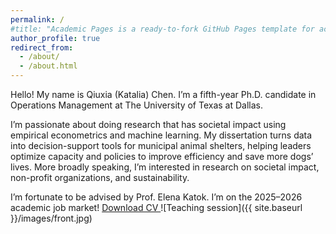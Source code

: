 ```yaml
---
permalink: /
#title: "Academic Pages is a ready-to-fork GitHub Pages template for academic personal websites"
author_profile: true
redirect_from: 
  - /about/
  - /about.html
---
```

Hello! My name is Qiuxia (Katalia) Chen. I’m a fifth-year Ph.D. candidate in Operations Management at The University of Texas at Dallas.

I’m passionate about doing research that has societal impact using empirical econometrics and machine learning. My dissertation turns data into decision-support tools for municipal animal shelters, helping leaders optimize capacity and policies to improve efficiency and save more dogs’ lives. More broadly speaking, I’m interested in research on societal impact, non-profit organizations, and sustainability. 

I’m fortunate to be advised by Prof. Elena Katok. I’m on the 2025–2026 academic job market! 
<a href="/kataliachen/files/cv.pdf" target="_blank" class="cv-link">
  Download CV
</a>
![Teaching session]({{ site.baseurl }}/images/front.jpg)
